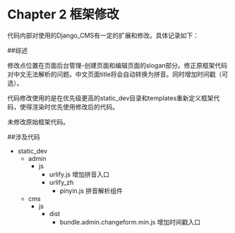 # Chapter 2 框架修改

代码内部对使用的Django_CMS有一定的扩展和修改。具体记录如下：

##综述

修改点位置在页面后台管理-创建页面和编辑页面的slogan部分。修正原框架代码对中文无法解析的问题。中文页面title将会自动转换为拼音。同时增加时间戳（可选）。

代码修改使用的是在优先级更高的static_dev目录和templates重新定义框架代码，使得渲染时优先使用修改后的代码。

未修改原始框架代码。

##涉及代码
* static_dev
	* admin
		* js
			* urlify.js 增加拼音入口
			* urlify_zh
				* pinyin.js 拼音解析组件
	* cms
		* js
			* dist
				* bundle.admin.changeform.min.js 增加时间戳入口